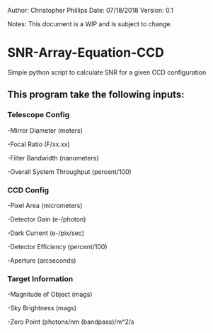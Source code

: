 Author: Christopher Phillips
Date: 07/18/2018
Version: 0.1

Notes: This document is a WIP and is subject to change.


# SNR-Array-Equation-CCD
Simple python script to calculate SNR for a given CCD configuration

## This program take the following inputs:

### Telescope Config

 -Mirror Diameter (meters)

 -Focal Ratio (F/xx.xx)

 -Filter Bandwidth (nanometers)

 -Overall System Throughput (percent/100)

### CCD Config

 -Pixel Area (micrometers)

 -Detector Gain (e-/photon)

 -Dark Current (e-/pix/sec)

 -Detector Efficiency (percent/100)

 -Aperture (arcseconds)

### Target Information

 -Magnitude of Object (mags)

 -Sky Brightness (mags)

 -Zero Point (photons/nm (bandpass)/m^2/s

